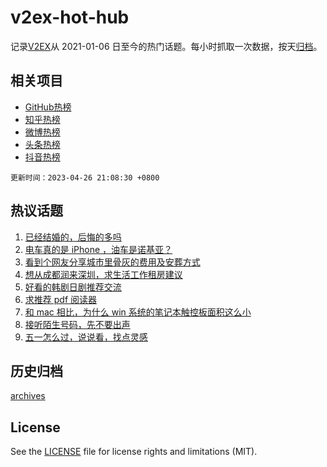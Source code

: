 # v2ex-hot-hub

 记录[V2EX](https://www.v2ex.com/)从 2021-01-06 日至今的热门话题。每小时抓取一次数据，按天[归档](archives)。
 
 ## 相关项目

- [GitHub热榜](https://github.com/it985/github-hot-hub)
- [知乎热榜](https://github.com/it985/zhihu-hot-hub)
- [微博热榜](https://github.com/it985/weibo-hot-hub)
- [头条热榜](https://github.com/it985/toutiao-hot-hub)
- [抖音热榜](https://github.com/it985/douyin-hot-hub)


 `更新时间：2023-04-26 21:08:30 +0800`

## 热议话题

1. [已经结婚的，后悔的多吗](https://www.v2ex.com/t/935483)
1. [电车真的是 iPhone ，油车是诺基亚？](https://www.v2ex.com/t/935540)
1. [看到个网友分享城市里骨灰的费用及安葬方式](https://www.v2ex.com/t/935519)
1. [想从成都润来深圳，求生活工作租房建议](https://www.v2ex.com/t/935543)
1. [好看的韩剧日剧推荐交流](https://www.v2ex.com/t/935474)
1. [求推荐 pdf 阅读器](https://www.v2ex.com/t/935512)
1. [和 mac 相比，为什么 win 系统的笔记本触控板面积这么小](https://www.v2ex.com/t/935515)
1. [接听陌生号码，先不要出声](https://www.v2ex.com/t/935576)
1. [五一怎么过，说说看，找点灵感](https://www.v2ex.com/t/935560)

## 历史归档

[archives](archives)

## License

See the [LICENSE](LICENSE) file for license rights and limitations (MIT).
